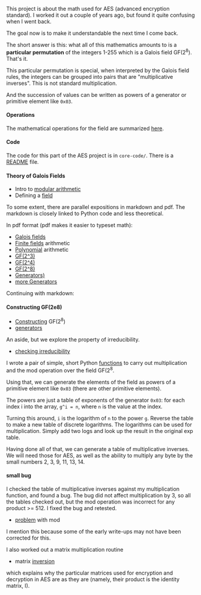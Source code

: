 This project is about the math used for AES (advanced encryption standard).  I worked it out a couple of years ago, but found it quite confusing when I went back.  

The goal now is to make it understandable the next time I come back.

The short answer is this:  what all of this mathematics amounts to is a **particular permutation** of the integers 1-255 which is a Galois field GF(2<sup>8</sup>).  That's it.

This particular permutation is special, when interpreted by the Galois field rules, the integers can be grouped into pairs that are "multiplicative inverses".  This is not standard multiplication.

And the succession of values can be written as powers of a generator or primitive element like ``0x03``.

#### Operations

The mathematical operations for the field are summarized [here](pages/operations.md).

#### Code 

The code for this part of the AES project is in ``core-code/``.  There is a [README](code/README.md) file.

#### Theory of Galois Fields

- Intro to [modular arithmetic](pages/modular-arithmetic.md)
- Defining a [field](pages/field.md)

To some extent, there are parallel expositions in markdown and pdf.  The markdown is closely linked to Python code and less theoretical.

In pdf format (pdf makes it easier to typeset math):

- [Galois fields](pdfs/1-Galois-fields.pdf)
- [Finite fields](pdfs/2-Finite_fields.pdf) arithmetic
- [Polynomial](pdfs/3-polynomials.pdf) arithmetic
- [GF(2^3)](pdfs/4-GF(2e3).pdf)
- [GF(2^4)](pdfs/5-GF(2e4).pdf)
- [GF(2^8)](pdfs/6-GF(2e8).pdf)
- [Generators)](pdfs/Generators.pdf)
- [more Generators](pdfs/Generators2.pdf)

Continuing with markdown:

#### Constructing GF(2e8)

- [Constructing](pages/galois-field.md) GF(2<sup>8</sup>)
- [generators](pages/primitive-elements.md)

An aside, but we explore the property of irreducibility.

- [checking irreducibility](pages/irreducible.md)

I wrote a pair of simple, short Python [functions](code/gmath.py) to carry out multiplication and the mod operation over the field GF(2<sup>8</sup>.  

Using that, we can generate the elements of the field as powers of a primitive element like ``0x03`` (there are other primitive elements).

The powers are just a table of exponents of the generator ``0x03``:  for each index i into the array, ``g^i = n``, where ``n`` is the value at the index.  

Turning this around, ``i`` is the logarithm of ``n`` to the power ``g``.  Reverse the table to make a new table of discrete logarithms.  The logarithms can be used for multiplication.  Simply add two logs and look up the result in the original exp table.

Having done all of that, we can generate a table of multiplicative inverses.  We will need those for AES, as well as the ability to multiply any byte by the small numbers 2, 3, 9, 11, 13, 14.

#### small bug

I checked the table of multiplicative inverses against my multiplication function, and found a bug.  The bug did not affect multiplication by 3, so all the tables checked out, but the mod operation was incorrect for any product >= 512. I fixed the bug and retested.

- [problem](pages/mod-problem.md) with mod

I mention this because some of the early write-ups may not have been corrected for this.

I also worked out a matrix multiplication routine

- matrix [inversion](pages/inversion.md)

which explains why the particular matrices used for encryption and decryption in AES are as they are (namely, their product is the identity matrix, I).